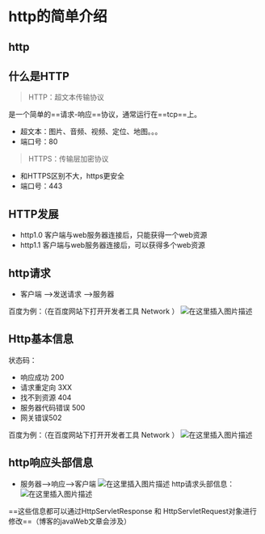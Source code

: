 # http的简单介绍


<!--more-->


## http
## 什么是HTTP
> HTTP：超文本传输协议

是一个简单的==请求-响应==协议，通常运行在==tcp==上。

 - 超文本：图片、音频、视频、定位、地图。。。
 - 端口号：80
>HTTPS：传输层加密协议
 - 和HTTPS区别不大，https更安全
 - 端口号：443
## HTTP发展
 - http1.0
 		客户端与web服务器连接后，只能获得一个web资源
 - http1.1
		客户端与web服务器连接后，可以获得多个web资源
## http请求
 - 客户端 -->发送请求 -->服务器
 
百度为例：（在百度网站下打开开发者工具 Network ）
![在这里插入图片描述](https://img-blog.csdnimg.cn/20201215230720776.png?x-oss-process=image/watermark,type_ZmFuZ3poZW5naGVpdGk,shadow_10,text_aHR0cHM6Ly9ibG9nLmNzZG4ubmV0L3FxXzQxMTE2MDI3,size_16,color_FFFFFF,t_70#pic_center)
## Http基本信息
状态码：
- 响应成功 200
- 请求重定向  3XX
- 找不到资源 404
- 服务器代码错误 500
- 网关错误502

百度为例：（在百度网站下打开开发者工具 Network ）
![在这里插入图片描述](https://img-blog.csdnimg.cn/20201223181137529.png?x-oss-process=image/watermark,type_ZmFuZ3poZW5naGVpdGk,shadow_10,text_aHR0cHM6Ly9ibG9nLmNzZG4ubmV0L3FxXzQxMTE2MDI3,size_16,color_FFFFFF,t_70#pic_center)

## http响应头部信息
 - 服务器-->响应-->客户端
![在这里插入图片描述](https://img-blog.csdnimg.cn/20201215231724659.png?x-oss-process=image/watermark,type_ZmFuZ3poZW5naGVpdGk,shadow_10,text_aHR0cHM6Ly9ibG9nLmNzZG4ubmV0L3FxXzQxMTE2MDI3,size_16,color_FFFFFF,t_70#pic_center)
http请求头部信息：
![在这里插入图片描述](https://img-blog.csdnimg.cn/20201223181830585.png?x-oss-process=image/watermark,type_ZmFuZ3poZW5naGVpdGk,shadow_10,text_aHR0cHM6Ly9ibG9nLmNzZG4ubmV0L3FxXzQxMTE2MDI3,size_16,color_FFFFFF,t_70#pic_center)

==这些信息都可以通过HttpServletResponse 和	HttpServletRequest对象进行修改==（博客的javaWeb文章会涉及）

